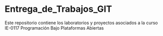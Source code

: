 # Entrega_de_Trabajos_GIT
Este repositorio contiene los laboratorios y proyectos asociados a la curso IE-0117 Programación Bajo Plataformas Abiertas
